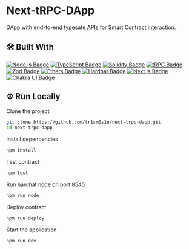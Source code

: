 # Next-tRPC-DApp

DApp with end-to-end typesafe APIs for Smart Contract interaction.

## 🛠 Built With

[![Node.js Badge](https://img.shields.io/badge/Node.js-393?logo=nodedotjs&logoColor=fff&style=for-the-badge)](https://nodejs.org/en)
[![TypeScript Badge](https://img.shields.io/badge/TypeScript-3178C6?logo=typescript&logoColor=fff&style=for-the-badge)](https://typescriptlang.org/)
[![Solidity Badge](https://img.shields.io/badge/Solidity-363636?logo=solidity&logoColor=fff&style=for-the-badge)](https://soliditylang.org/)
[![tRPC Badge](https://img.shields.io/badge/tRPC-2596BE?logo=trpc&logoColor=fff&style=for-the-badge)](https://trpc.io/)
[![Zod Badge](https://img.shields.io/badge/Zod-3E67B1?logo=zod&logoColor=fff&style=for-the-badge)](https://zod.dev)
[![Ethers Badge](https://img.shields.io/badge/Ethers-3C3C3D?logo=ethereum&logoColor=fff&style=for-the-badge)](https://docs.ethers.org/v6/)
[![Hardhat Badge](https://img.shields.io/badge/Hardhat-3C3C3D?logo=ethereum&logoColor=fff&style=for-the-badge)](https://hardhat.org/)
[![Next.js Badge](https://img.shields.io/badge/Next.js-000?logo=nextdotjs&logoColor=fff&style=for-the-badge)](https://nextjs.org/)
[![Chakra UI Badge](https://img.shields.io/badge/Chakra%20UI-319795?logo=chakraui&logoColor=fff&style=for-the-badge)](https://chakra-ui.com/)

## ⚙️ Run Locally

Clone the project

```bash
git clone https://github.com/tr1sm0s1n/next-trpc-dapp.git
cd next-trpc-dapp
```

Install dependencies

```bash
npm install
```

Test contract

```bash
npm test
```

Run hardhat node on port 8545

```bash
npm run node
```

Deploy contract

```bash
npm run deploy
```

Start the application

```bash
npm run dev
```
